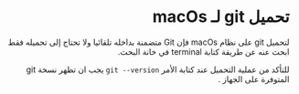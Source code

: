 <div dir="rtl">

# تحميل git لـ macOs

لتحميل git على نظام macOs فإن Git متضمنة بداخله تلقائيا ولا تحتاج إلى تحميله فقط ابحث عنه عن طريقة كتابة terminal في خانة البحث.

للتأكد من عملية التحميل عند كتابة الأمر `git --version` يجب ان تظهر نسخة git المتوفرة على الجهاز .


<div>